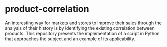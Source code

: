 # product-correlation
An interesting way for markets and stores to improve their sales through the analysis of their history is by identifying the existing correlation between products. This repository presents the implementation of a script in Python that approaches the subject and an example of its applicability.
